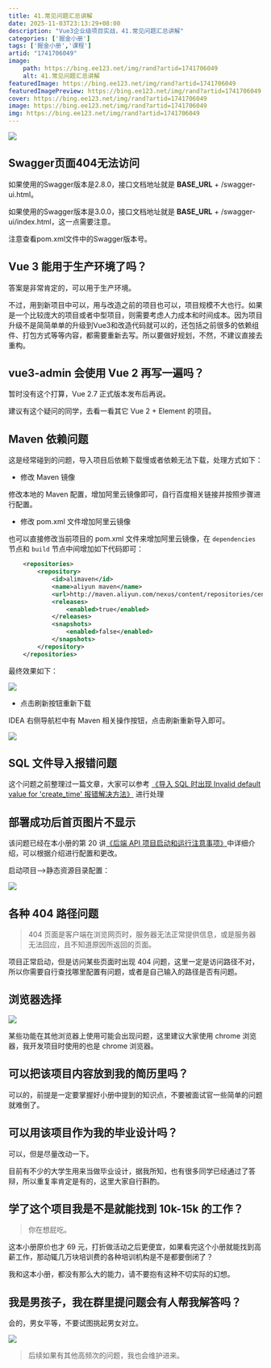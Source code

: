 ```yaml
---
title: 41.常见问题汇总讲解
date: 2025-11-03T23:13:29+08:00
description: "Vue3企业级项目实战，41.常见问题汇总讲解"
categories: ['掘金小册']
tags: ['掘金小册','课程']
artid: "1741706049"
image:
    path: https://bing.ee123.net/img/rand?artid=1741706049
    alt: 41.常见问题汇总讲解
featuredImage: https://bing.ee123.net/img/rand?artid=1741706049
featuredImagePreview: https://bing.ee123.net/img/rand?artid=1741706049
cover: https://bing.ee123.net/img/rand?artid=1741706049
image: https://bing.ee123.net/img/rand?artid=1741706049
img: https://bing.ee123.net/img/rand?artid=1741706049
---
```


![](https://p3-juejin.byteimg.com/tos-cn-i-k3u1fbpfcp/91dab7473f40414e9903b7f10aa25b9a~tplv-k3u1fbpfcp-zoom-1.image)

## Swagger页面404无法访问

如果使用的Swagger版本是2.8.0，接口文档地址就是 **BASE_URL** + /swagger-ui.html。

如果使用的Swagger版本是3.0.0，接口文档地址就是 **BASE_URL** + /swagger-ui/index.html，这一点需要注意。

注意查看pom.xml文件中的Swagger版本号。

## Vue 3 能用于生产环境了吗？

答案是非常肯定的，可以用于生产环境。

不过，用到新项目中可以，用与改造之前的项目也可以，项目规模不大也行。如果是一个比较庞大的项目或者中型项目，则需要考虑人力成本和时间成本。因为项目升级不是简简单单的升级到Vue3和改造代码就可以的，还包括之前很多的依赖组件、打包方式等等内容，都需要重新去写。所以要做好规划，不然，不建议直接去重构。

## vue3-admin 会使用 Vue 2 再写一遍吗？

暂时没有这个打算，Vue 2.7 正式版本发布后再说。

建议有这个疑问的同学，去看一看其它 Vue 2 + Element 的项目。

## Maven 依赖问题

这是经常碰到的问题，导入项目后依赖下载慢或者依赖无法下载，处理方式如下：

- 修改 Maven 镜像

修改本地的 Maven 配置，增加阿里云镜像即可，自行百度相关链接并按照步骤进行配置。

- 修改 pom.xml 文件增加阿里云镜像

也可以直接修改当前项目的 pom.xml 文件来增加阿里云镜像，在 `dependencies` 节点和 `build` 节点中间增加如下代码即可：

```xml
    <repositories>
        <repository>
            <id>alimaven</id>
            <name>aliyun maven</name>
            <url>http://maven.aliyun.com/nexus/content/repositories/central/</url>
            <releases>
                <enabled>true</enabled>
            </releases>
            <snapshots>
                <enabled>false</enabled>
            </snapshots>
        </repository>
    </repositories>
```

最终效果如下：

![](https://p3-juejin.byteimg.com/tos-cn-i-k3u1fbpfcp/37813407f19c4d998dbbf20ef54859bb~tplv-k3u1fbpfcp-zoom-1.image)

- 点击刷新按钮重新下载

IDEA 右侧导航栏中有 Maven 相关操作按钮，点击刷新重新导入即可。

![](https://p3-juejin.byteimg.com/tos-cn-i-k3u1fbpfcp/d7985533ff1242c2a9ab8aff198cf16b~tplv-k3u1fbpfcp-zoom-1.image)

## SQL 文件导入报错问题

这个问题之前整理过一篇文章，大家可以参考 [《导入 SQL 时出现 Invalid default value for 'create_time' 报错解决方法》](https://www.cnblogs.com/han-1034683568/p/11418264.html) 进行处理

## 部署成功后首页图片不显示

该问题已经在本小册的第 20 讲[《后端 API 项目启动和运行注意事项》](https://juejin.im/book/6844733826191589390/section/6844733826279669774)中详细介绍，可以根据介绍进行配置和更改。

启动项目-->静态资源目录配置：

![](https://p3-juejin.byteimg.com/tos-cn-i-k3u1fbpfcp/2237c29d03f84ac193c32fe06aad2c66~tplv-k3u1fbpfcp-zoom-1.image)

## 各种 404 路径问题

>404 页面是客户端在浏览网页时，服务器无法正常提供信息，或是服务器无法回应，且不知道原因所返回的页面。

项目正常启动，但是访问某些页面时出现 404 问题，这里一定是访问路径不对，所以你需要自行查找哪里配置有问题，或者是自己输入的路径是否有问题。

## 浏览器选择

![](https://p3-juejin.byteimg.com/tos-cn-i-k3u1fbpfcp/a1d27117fda644a69ed38d46e102f32e~tplv-k3u1fbpfcp-zoom-1.image)

某些功能在其他浏览器上使用可能会出现问题，这里建议大家使用 chrome 浏览器，我开发项目时使用的也是 chrome 浏览器。

## 可以把该项目内容放到我的简历里吗？

可以的，前提是一定要掌握好小册中提到的知识点，不要被面试官一些简单的问题就难倒了。

## 可以用该项目作为我的毕业设计吗？

可以，但是尽量改动一下。

目前有不少的大学生用来当做毕业设计，据我所知，也有很多同学已经通过了答辩，所以重复率肯定是有的，这里大家自行斟酌。

## 学了这个项目我是不是就能找到 10k-15k 的工作？

>你在想屁吃。

这本小册原价也才 69 元，打折做活动之后更便宜，如果看完这个小册就能找到高薪工作，那动辄几万块培训费的各种培训机构是不是都要倒闭了？

我和这本小册，都没有那么大的能力，请不要抱有这种不切实际的幻想。

## 我是男孩子，我在群里提问题会有人帮我解答吗？

会的，男女平等，不要试图挑起男女对立。

![](https://p3-juejin.byteimg.com/tos-cn-i-k3u1fbpfcp/5e36d53c16c442128342f3926857f727~tplv-k3u1fbpfcp-zoom-1.image)

>后续如果有其他高频次的问题，我也会维护进来。